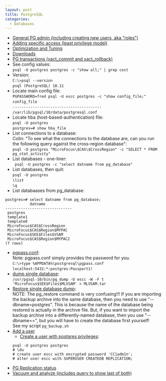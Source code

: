 ```yaml
---
layout: post
title: PostgreSQL
categories:
  - Databases
---
```

* [General PG admin (including creating new users, aka "roles")](https://www.postgresqltutorial.com/postgresql-administration/)
* [Adding specific access (least privilege model)](https://aws.amazon.com/blogs/database/managing-postgresql-users-and-roles/)
* [Optimization and Tuning](https://wiki.postgresql.org/wiki/Performance_Optimization)
* [Downloads](https://www.enterprisedb.com/downloads/postgres-postgresql-downloads)
* [PG transactions (xact_commit and xact_rollback)](https://www.tutorialspoint.com/postgresql/postgresql_transactions.htm)
* See config values:  
`psql -U postgres postgres -c "show all;" | grep cost`  
* Version:  
`C:\>psql --version`  
`psql (PostgreSQL) 10.11`
* Locate main config file:    
`PGPASSWORD=fred psql -U escc postgres -c "show config_file;"`  
`config_file`  
`----------------------------------------`    
`/var/lib/pgsql/10/data/postgresql.conf`  
* Locate hba (host-based-authentication) file:  
`psql -U postgres`  
`postgres=# show hba_file`  
* List connections to a database:  
Colin: "To see what the connections to the database are, can you run the following query against the cross-region database":  
`psql -U postgres "MicroFocus\$CAS\$CrossRegion" -c "SELECT * FROM pg_stat_activity"`
* List databases - one-liner:  
` psql -U postgres -c "select datname from pg_database"`  
* List databases, then quit:  
`psql -U postgres`  
`\list`  
`\q`  
* List databaases from pg_database:
```
postgres=# select datname from pg_database;
           datname
------------------------------
 postgres
 template1
 template0
 MicroFocus$CAS$CrossRegion
 MicroFocus$CAS$Region$MYPAC
 MicroFocus$SEE$Files$VSAM
 MicroFocus$CAS$Region$MYPAC2
(7 rows)
```
* [pgpass.conf](https://www.postgresql.org/docs/9.1/libpq-pgpass.html):  
Note: pgpass.conf simply provides the password for you.  
`C:\>type %APPDATA%\postgresql\pgpass.conf`  
`localhost:5432:*:postgres:Passport1!`
* [dump single database](https://www.postgresqltutorial.com/postgresql-backup-database/):  
`/usr/pgsql-10/bin/pg_dump -U escc -W -F t 'MicroFocus$SEE$Files$MLVSAM' > MLVSAM.tar`  
* [Restore single database dump](https://www.postgresqltutorial.com/postgresql-restore-database/):  
NOTE: The pg_restore command is very confusing!!! If you are importing the backup archive into the same database, then you need to use "--dbname=postgres". This is because the name of the database being restored is actually in  the archive file. But, if you want to import the backup archive into a differently-named database, then you use "--dbname==<newdbname>", but you will have to create the database first yourself!  
See my script `pg_backup.sh`    
* [Add a user](https://stackoverflow.com/questions/5189026/how-to-add-a-user-to-postgresql-in-windows)
  * [Create a user with postgres privileges](https://chartio.com/resources/tutorials/how-to-change-a-user-to-superuser-in-postgresql/):  
  ```
  psql -U postgres postgres
  # \du
  # create user escc with encrypted password 'CC1adm1n';
  # alter user escc with SUPERUSER CREATEDB REPLICATION;
  ```
* [PG Replication status](https://stackoverflow.com/questions/43388243/check-postgres-replication-status)    
* [Vacuum and analyze (includes query to show last of both)](https://www.lob.com/blog/supercharge-your-postgresql-performance)
